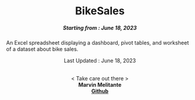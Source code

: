 <h1 align="center"> 
BikeSales
</h1>
<h5 align="center">
Starting from : June 18, 2023
</h5>

<p align="left">An Excel spreadsheet displaying a dashboard, pivot tables, and worksheet of a dataset about bike sales.</p>

<p align="center">
Last Updated : June 18, 2023
</p>
<p align="center">

</p>

<p align="center">

<br>
< Take care out there >
<br>
<b>Marvin Melitante<b>
<br>
<a href="https://github.com/mK-zero">Github</a>
</p>